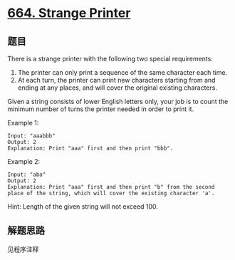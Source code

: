 # [664. Strange Printer](https://leetcode.com/problems/strange-printer/)

## 题目

There is a strange printer with the following two special requirements:

1. The printer can only print a sequence of the same character each time.
1. At each turn, the printer can print new characters starting from and ending at any places, and will cover the original existing characters.

Given a string consists of lower English letters only, your job is to count the minimum number of turns the printer needed in order to print it.

Example 1:

```text
Input: "aaabbb"
Output: 2
Explanation: Print "aaa" first and then print "bbb".
```

Example 2:

```text
Input: "aba"
Output: 2
Explanation: Print "aaa" first and then print "b" from the second place of the string, which will cover the existing character 'a'.
```

Hint: Length of the given string will not exceed 100.

## 解题思路

见程序注释
